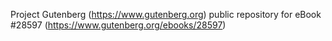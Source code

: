 Project Gutenberg (https://www.gutenberg.org) public repository for eBook #28597 (https://www.gutenberg.org/ebooks/28597)
